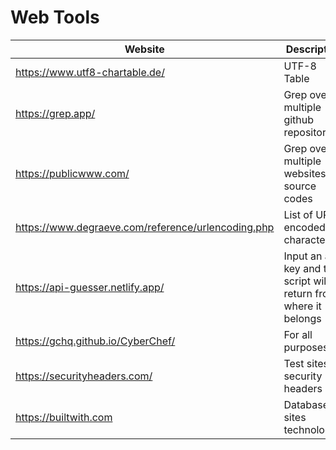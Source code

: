 # Web Tools

| Website | Description | 
| --- | --- |
| https://www.utf8-chartable.de/ | UTF-8 Table |
| https://grep.app/ | Grep over multiple github repositories | 
| https://publicwww.com/ | Grep over multiple websites source codes | 
| https://www.degraeve.com/reference/urlencoding.php | List of URL encoded characters |   
| https://api-guesser.netlify.app/ | Input an api key and the script will return from where it belongs |  
| https://gchq.github.io/CyberChef/ | For all purposes | 
| https://securityheaders.com/ | Test sites for security headers | 
| https://builtwith.com | Database of sites technologies | 
